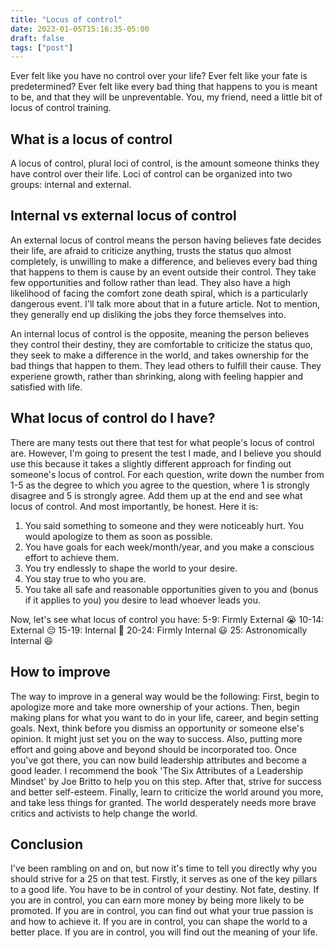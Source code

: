 ```yaml
---
title: "Locus of control"
date: 2023-01-05T15:16:35-05:00
draft: false
tags: ["post"]
---
```


Ever felt like you have no control over your life? Ever felt like your fate is 
predetermined? Ever felt like every bad thing that happens to you is meant to be, 
and that they will be unpreventable. You, my friend, need a little bit of locus 
of control training.

## What is a locus of control

A locus of control, plural loci of control, is the amount someone thinks they 
have control over their life. Loci of control can be organized into two groups: internal and external. 

## Internal vs external locus of control

An external locus of control means the person having believes fate decides 
their life, are afraid to criticize anything, trusts the status quo almost 
completely, is unwilling to make a difference, and believes every bad thing that 
happens to them is cause by an event outside their control. They take few opportunities and follow rather than lead. They also have a high likelihood of facing the comfort zone death spiral, which is a particularly dangerous event. I'll talk more about that in a future article. Not to mention, they generally end up disliking the jobs they force themselves into.

An internal locus of control is the opposite, meaning the person believes 
they control their destiny, they are comfortable to criticize the status quo,
they seek to make a difference in the world, and takes ownership for the bad things that happen to them. They lead others to fulfill their cause. They experiene growth, rather than shrinking, along with feeling happier and satisfied with life.

## What locus of control do I have?

There are many tests out there that test for what people's locus of control 
are. However, I'm going to present the test I made, and I believe you should use 
this because it takes a slightly different approach for finding out someone's 
locus of control. For each question, write down the number from 1-5 as the degree 
to which you agree to the question, where 1 is strongly disagree and 5 is 
strongly agree. Add them up at the end and see what locus of control. And most 
importantly, be honest. Here it is:
1. You said something to someone and they were noticeably hurt. You would apologize to them as soon as possible.
2. You have goals for each week/month/year, and you make a conscious effort to achieve them.
3. You try endlessly to shape the world to your desire.
4. You stay true to who you are.
5. You take all safe and reasonable opportunities given to you and (bonus if it applies to you) you desire to lead whoever leads you.

Now, let's see what locus of control you have:
5-9: Firmly External          😭
10-14: External               😔
15-19: Internal               🙂
20-24: Firmly Internal        😃
25: Astronomically Internal   😆

## How to improve

The way to improve in a general way would be the following: First, begin to 
apologize more and take more ownership of your actions. Then, begin making 
plans for what you want to do in your life, career, and begin setting goals. 
Next, think before you dismiss an opportunity or someone else's opinion. It 
might just set you on the way to success. Also, putting more effort and going 
above and beyond should be incorporated too. Once you've got there, you can 
now build leadership attributes and become a good leader. I recommend the 
book 'The Six Attributes of a Leadership Mindset' by Joe Britto to help you 
on this step. After that, strive for success and better self-esteem. Finally, 
learn to criticize the world around you more, and take less things for 
granted. The world desperately needs more brave critics and activists to help 
change the world.

## Conclusion

I've been rambling on and on, but now it's time to tell you directly why you 
should strive for a 25 on that test. Firstly, it serves as one of the key pillars 
to a good life. You have to be in control of your destiny. Not fate, destiny. If you are in control, you can earn more money by being more likely to be promoted. If you are in control, you can find out what your true passion is and how to achieve it. If you are in control, you can shape the world to a better place. If you are in control, you will find out the meaning of your life.